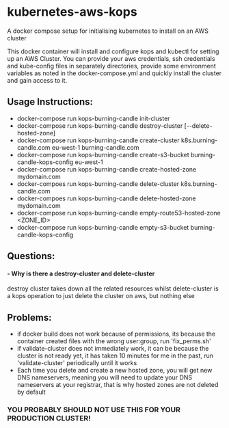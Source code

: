 # kubernetes-aws-kops
A docker compose setup for initialising kubernetes to install on an AWS cluster

This docker container will install and configure kops and kubectl for setting up an AWS Cluster.  You can provide your aws credentials, ssh credentials and kube-config files in separately directories, provide some environment variables as noted in the docker-compose.yml and quickly install the cluster and gain access to it.

## Usage Instructions:
- docker-compose run kops-burning-candle init-cluster
- docker-compose run kops-burning-candle destroy-cluster [--delete-hosted-zone]
- docker-compose run kops-burning-candle create-cluster k8s.burning-candle.com eu-west-1 burning-candle.com
- docker-compose run kops-burning-candle create-s3-bucket burning-candle-kops-config eu-west-1 
- docker-compose run kops-burning-candle create-hosted-zone mydomain.com
- docker-compoes run kops-burning-candle delete-cluster k8s.burning-candle.com
- docker-compoes run kops-burning-candle delete-hosted-zone mydomain.com
- docker-compose run kops-burning-candle empty-route53-hosted-zone <ZONE_ID>
- docker-compose run kops-burning-candle empty-s3-bucket burning-candle-kops-config

## Questions:
#### - Why is there a destroy-cluster and delete-cluster
destroy cluster takes down all the related resources whilst delete-cluster is a kops operation to just delete the cluster on aws, but nothing else 

## Problems:
- if docker build does not work because of permissions, its because the container created files with the wrong user:group, run 'fix_perms.sh'
- if validate-cluster does not immediately work, it can be because the cluster is not ready yet, it has taken 10 minutes for me in the past, run 'validate-cluster' periodically until it works
- Each time you delete and create a new hosted zone, you will get new DNS nameservers, meaning you will need to update your DNS nameservers at your registrar, that is why hosted zones are not deleted by default

### YOU PROBABLY SHOULD NOT USE THIS FOR YOUR PRODUCTION CLUSTER!
